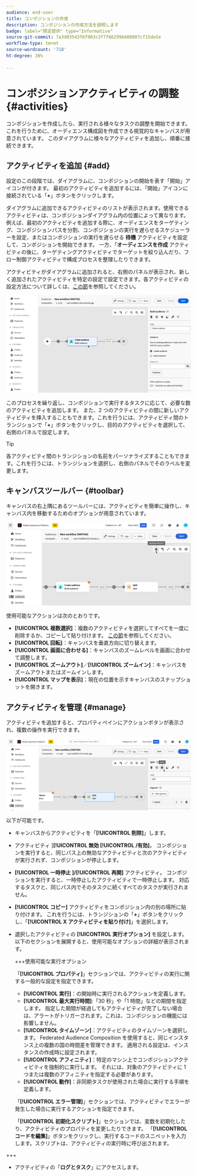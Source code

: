 ```yaml
---
audience: end-user
title: コンポジションの作成
description: コンポジションの作成方法を説明します
badge: label="限定提供" type="Informative"
source-git-commit: 7a3d03543f6f903c3f7f66299b600807cf15de5e
workflow-type: tm+mt
source-wordcount: '718'
ht-degree: 36%

---
```



# コンポジションアクティビティの調整 {#activities}

コンポジションを作成したら、実行される様々なタスクの調整を開始できます。 これを行うために、オーディエンス構成図を作成できる視覚的なキャンバスが用意されています。 このダイアグラムに様々なアクティビティを追加し、順番に接続できます。

## アクティビティを追加 {#add}

設定のこの段階では、ダイアグラムに、コンポジションの開始を表す「開始」アイコンが付きます。 最初のアクティビティを追加するには、「開始」アイコンに接続されている「**+**」ボタンをクリックします。

ダイアグラムに追加できるアクティビティのリストが表示されます。使用できるアクティビティは、コンポジションダイアグラム内の位置によって異なります。 例えば、最初のアクティビティを追加する際に、オーディエンスをターゲティング、コンポジションパスを分割、コンポジションの実行を遅らせるスケジューラーを設定、またはコンポジションの実行を遅らせる **待機** アクティビティを設定して、コンポジションを開始できます。 一方、「**オーディエンスを作成** アクティビティの後に、ターゲティングアクティビティでターゲットを絞り込んだり、フロー制御アクティビティで構成プロセスを整理したりできます。

アクティビティがダイアグラムに追加されると、右側のパネルが表示され、新しく追加されたアクティビティを特定の設定で設定できます。各アクティビティの設定方法について詳しくは、[この節](activities/about-activities.md)を参照してください。

![](assets/composition-create-add.png)

このプロセスを繰り返し、コンポジションで実行するタスクに応じて、必要な数のアクティビティを追加します。 また、2 つのアクティビティの間に新しいアクティビティを挿入することもできます。これを行うには、アクティビティ間のトランジションで「**+**」ボタンをクリックし、目的のアクティビティを選択して、右側のパネルで設定します。

>[!TIP]
>
>各アクティビティ間のトランジションの名前をパーソナライズすることもできます。これを行うには、トランジションを選択し、右側のパネルでそのラベルを変更します。

## キャンバスツールバー {#toolbar}

キャンバスの右上隅にあるツールバーには、アクティビティを簡単に操作し、キャンバス内を移動するためのオプションが用意されています。

![](assets/canvas-toolbar.png)

使用可能なアクションは次のとおりです。

* **[!UICONTROL 複数選択]**：複数のアクティビティを選択してすべてを一度に削除するか、コピーして貼り付けます。 [この節](#copy)を参照してください。
* **[!UICONTROL 回転]**：キャンバスを垂直方向に切り替えます。
* **[!UICONTROL 画面に合わせる]**：キャンバスのズームレベルを画面に合わせて調整します。
* **[!UICONTROL ズームアウト]**／**[!UICONTROL ズームイン]**：キャンバスをズームアウトまたはズームインします。
* **[!UICONTROL マップを表示]**：現在の位置を示すキャンバスのスナップショットを開きます。

## アクティビティを管理 {#manage}

アクティビティを追加すると、プロパティペインにアクションボタンが表示され、複数の操作を実行できます。

![](assets/activity-actions.png)

以下が可能です。

* キャンバスからアクティビティを「**[!UICONTROL 削除]**」します。
* アクティビティ ]**[!UICONTROL 無効 [!UICONTROL /有効]**。 コンポジションを実行すると、同じパス上の無効なアクティビティと次のアクティビティが実行されず、コンポジションが停止します。
* **[!UICONTROL 一時停止 ]/[!UICONTROL  再開]** アクティビティ。 コンポジションを実行すると、一時停止したアクティビティで一時停止します。 対応するタスクと、同じパス内でそのタスクに続くすべてのタスクが実行されません。
* **[!UICONTROL コピー]** アクティビティをコンポジション内の別の場所に貼り付けます。 これを行うには、トランジションの「**+**」ボタンをクリックし、「**[!UICONTROL X アクティビティを貼り付け]**」を選択します。<!-- cannot copy multiple activities ? cannot paste in another composition?-->
* 選択したアクティビティの **[!UICONTROL 実行オプション]** を設定します。 以下のセクションを展開すると、使用可能なオプションの詳細が表示されます。

  +++使用可能な実行オプション

  「**[!UICONTROL プロパティ]**」セクションでは、アクティビティの実行に関する一般的な設定を指定できます。

   * **[!UICONTROL 実行]**：の開始時に実行されるアクションを定義します。
   * **[!UICONTROL 最大実行時間]**:「30 秒」や「1 時間」などの期間を指定します。 指定した期間が経過してもアクティビティが完了しない場合は、アラートがトリガーされます。これは、コンポジションの機能には影響しません。
   * **[!UICONTROL タイムゾーン]**：アクティビティのタイムゾーンを選択します。 Federated Audience Composition を使用すると、同じインスタンス上の複数の国の時間差を管理できます。 適用される設定は、インスタンスの作成時に設定されます。
   * **[!UICONTROL アフィニティ]**：特定のマシン上でコンポジションアクティビティを強制的に実行します。 それには、対象のアクティビティに 1 つまたは複数のアフィニティを指定する必要があります。
   * **[!UICONTROL 動作]**：非同期タスクが使用された場合に実行する手順を定義します。

  「**[!UICONTROL エラー管理]**」セクションでは、アクティビティでエラーが発生した場合に実行するアクションを指定できます。

  「**[!UICONTROL 初期化スクリプト]**」セクションでは、変数を初期化したり、アクティビティのプロパティを変更したりできます。 「**[!UICONTROL コードを編集]**」ボタンをクリックし、実行するコードのスニペットを入力します。スクリプトは、アクティビティの実行時に呼び出されます。

+++

* アクティビティの「**ログとタスク**」にアクセスします。
